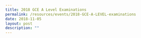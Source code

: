 ```yaml
---
title: 2018 GCE A Level Examinations
permalink: /resources/events/2018-GCE-A-LEVEL-examinations
date: 2018-11-05
layout: post
description: ""
---
```

